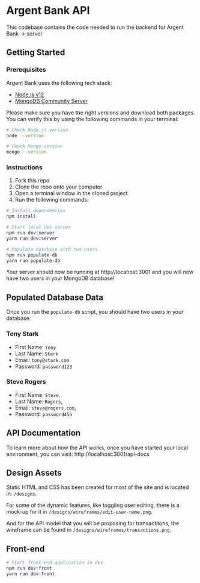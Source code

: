 # Argent Bank API

This codebase contains the code needed to run the backend for Argent Bank
-> server

## Getting Started

### Prerequisites

Argent Bank uses the following tech stack:

-   [Node.js v12](https://nodejs.org/en/)
-   [MongoDB Community Server](https://www.mongodb.com/try/download/community)

Please make sure you have the right versions and download both packages. You can verify this by using the following commands in your terminal:

```bash
# Check Node.js version
node --version

# Check Mongo version
mongo --version
```

### Instructions

1. Fork this repo
1. Clone the repo onto your computer
1. Open a terminal window in the cloned project
1. Run the following commands:

```bash
# Install dependencies
npm install

# Start local dev server
npm run dev:server
yarn run dev:server

# Populate database with two users
npm run populate-db
yarn run populate-db
```

Your server should now be running at http://locahost:3001 and you will now have two users in your MongoDB database!

## Populated Database Data

Once you run the `populate-db` script, you should have two users in your database:

### Tony Stark

-   First Name: `Tony`
-   Last Name: `Stark`
-   Email: `tony@stark.com`
-   Password: `password123`

### Steve Rogers

-   First Name: `Steve`,
-   Last Name: `Rogers`,
-   Email: `steve@rogers.com`,
-   Password: `password456`

## API Documentation

To learn more about how the API works, once you have started your local environment, you can visit: http://localhost:3001/api-docs

## Design Assets

Static HTML and CSS has been created for most of the site and is located in: `/designs`.

For some of the dynamic features, like toggling user editing, there is a mock-up for it in `/designs/wireframes/edit-user-name.png`.

And for the API model that you will be proposing for transactitons, the wireframe can be found in `/designs/wireframes/transactions.png`.

## Front-end

```bash
# Start front-end application in dev
npm run dev:front
yarn run dev:front
```
